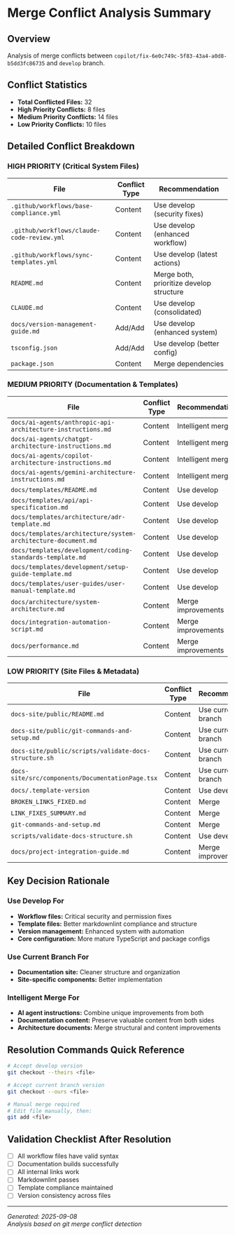 # Merge Conflict Analysis Summary

## Overview

Analysis of merge conflicts between `copilot/fix-6e0c749c-5f83-43a4-a0d8-b5dd3fc86735`
and `develop` branch.

## Conflict Statistics

- **Total Conflicted Files:** 32
- **High Priority Conflicts:** 8 files
- **Medium Priority Conflicts:** 14 files
- **Low Priority Conflicts:** 10 files

## Detailed Conflict Breakdown

### HIGH PRIORITY (Critical System Files)

| File | Conflict Type | Recommendation |
|------|---------------|----------------|
| `.github/workflows/base-compliance.yml` | Content | Use develop (security fixes) |
| `.github/workflows/claude-code-review.yml` | Content | Use develop (enhanced workflow) |
| `.github/workflows/sync-templates.yml` | Content | Use develop (latest actions) |
| `README.md` | Content | Merge both, prioritize develop structure |
| `CLAUDE.md` | Content | Use develop (consolidated) |
| `docs/version-management-guide.md` | Add/Add | Use develop (enhanced system) |
| `tsconfig.json` | Add/Add | Use develop (better config) |
| `package.json` | Content | Merge dependencies |

### MEDIUM PRIORITY (Documentation & Templates)

| File | Conflict Type | Recommendation |
|------|---------------|----------------|
| `docs/ai-agents/anthropic-api-architecture-instructions.md` | Content | Intelligent merge |
| `docs/ai-agents/chatgpt-architecture-instructions.md` | Content | Intelligent merge |
| `docs/ai-agents/copilot-architecture-instructions.md` | Content | Intelligent merge |
| `docs/ai-agents/gemini-architecture-instructions.md` | Content | Intelligent merge |
| `docs/templates/README.md` | Content | Use develop |
| `docs/templates/api/api-specification.md` | Content | Use develop |
| `docs/templates/architecture/adr-template.md` | Content | Use develop |
| `docs/templates/architecture/system-architecture-document.md` | Content | Use develop |
| `docs/templates/development/coding-standards-template.md` | Content | Use develop |
| `docs/templates/development/setup-guide-template.md` | Content | Use develop |
| `docs/templates/user-guides/user-manual-template.md` | Content | Use develop |
| `docs/architecture/system-architecture.md` | Content | Merge improvements |
| `docs/integration-automation-script.md` | Content | Merge improvements |
| `docs/performance.md` | Content | Merge improvements |

### LOW PRIORITY (Site Files & Metadata)

| File | Conflict Type | Recommendation |
|------|---------------|----------------|
| `docs-site/public/README.md` | Content | Use current branch |
| `docs-site/public/git-commands-and-setup.md` | Content | Use current branch |
| `docs-site/public/scripts/validate-docs-structure.sh` | Content | Use current branch |
| `docs-site/src/components/DocumentationPage.tsx` | Content | Use current branch |
| `docs/.template-version` | Content | Use develop |
| `BROKEN_LINKS_FIXED.md` | Content | Merge |
| `LINK_FIXES_SUMMARY.md` | Content | Merge |
| `git-commands-and-setup.md` | Content | Merge |
| `scripts/validate-docs-structure.sh` | Content | Use develop |
| `docs/project-integration-guide.md` | Content | Merge improvements |

## Key Decision Rationale

### Use Develop For

- **Workflow files:** Critical security and permission fixes
- **Template files:** Better markdownlint compliance and structure
- **Version management:** Enhanced system with automation
- **Core configuration:** More mature TypeScript and package configs

### Use Current Branch For

- **Documentation site:** Cleaner structure and organization
- **Site-specific components:** Better implementation

### Intelligent Merge For

- **AI agent instructions:** Combine unique improvements from both
- **Documentation content:** Preserve valuable content from both sides
- **Architecture documents:** Merge structural and content improvements

## Resolution Commands Quick Reference

```bash
# Accept develop version
git checkout --theirs <file>

# Accept current branch version  
git checkout --ours <file>

# Manual merge required
# Edit file manually, then:
git add <file>
```

## Validation Checklist After Resolution

- [ ] All workflow files have valid syntax
- [ ] Documentation builds successfully
- [ ] All internal links work
- [ ] Markdownlint passes
- [ ] Template compliance maintained
- [ ] Version consistency across files

---

*Generated: 2025-09-08*  
*Analysis based on git merge conflict detection*
